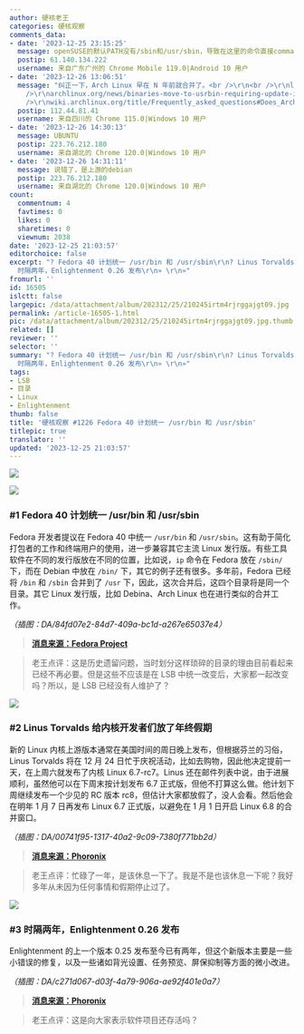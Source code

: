 ```yaml
---
author: 硬核老王
categories: 硬核观察
comments_data:
- date: '2023-12-25 23:15:25'
  message: openSUSE的默认PATH没有/sbin和/usr/sbin，导致在这里的命令直接command not found。他们的理由是“这里的命令普通用户没有权限运行”，我不知道有没有其他发行版也是这种nc设计。
  postip: 61.140.134.222
  username: 来自广东广州的 Chrome Mobile 119.0|Android 10 用户
- date: '2023-12-26 13:06:51'
  message: "纠正一下，Arch Linux 早在 N 年前就合并了。<br />\r\n<br />\r\nlists.archlinux.org/pipermail/arch-dev-public/2012-March/022625.html<br
    />\r\narchlinux.org/news/binaries-move-to-usrbin-requiring-update-intervention/<br
    />\r\nwiki.archlinux.org/title/Frequently_asked_questions#Does_Arch_follow_the_Linux_Foundation's_Filesystem_Hierarchy_Standard_(FHS)"
  postip: 112.44.81.41
  username: 来自四川的 Chrome 115.0|Windows 10 用户
- date: '2023-12-26 14:30:13'
  message: UBUNTU
  postip: 223.76.212.180
  username: 来自湖北的 Chrome 120.0|Windows 10 用户
- date: '2023-12-26 14:31:11'
  message: 说错了，是上游的debian
  postip: 223.76.212.180
  username: 来自湖北的 Chrome 120.0|Windows 10 用户
count:
  commentnum: 4
  favtimes: 0
  likes: 0
  sharetimes: 0
  viewnum: 2038
date: '2023-12-25 21:03:57'
editorchoice: false
excerpt: "? Fedora 40 计划统一 /usr/bin 和 /usr/sbin\r\n? Linus Torvalds 给内核开发者们放了年终假期\r\n?
  时隔两年，Enlightenment 0.26 发布\r\n» \r\n»"
fromurl: ''
id: 16505
islctt: false
largepic: /data/attachment/album/202312/25/210245irtm4rjrggajgt09.jpg
permalink: /article-16505-1.html
pic: /data/attachment/album/202312/25/210245irtm4rjrggajgt09.jpg.thumb.jpg
related: []
reviewer: ''
selector: ''
summary: "? Fedora 40 计划统一 /usr/bin 和 /usr/sbin\r\n? Linus Torvalds 给内核开发者们放了年终假期\r\n?
  时隔两年，Enlightenment 0.26 发布\r\n» \r\n»"
tags:
- LSB
- 目录
- Linux
- Enlightenment
thumb: false
title: '硬核观察 #1226 Fedora 40 计划统一 /usr/bin 和 /usr/sbin'
titlepic: true
translator: ''
updated: '2023-12-25 21:03:57'
---
```


![](/data/attachment/album/202312/25/210245irtm4rjrggajgt09.jpg)


![](/data/attachment/album/202312/25/210257t9z7k6g9g4z5n77g.png)


### #1 Fedora 40 计划统一 /usr/bin 和 /usr/sbin


Fedora 开发者提议在 Fedora 40 中统一 `/usr/bin` 和 `/usr/sbin`。这有助于简化打包者的工作和终端用户的使用，进一步兼容其它主流 Linux 发行版。有些工具软件在不同的发行版放在不同的位置，比如说，`ip` 命令在 Fedora 放在 `/sbin/` 下，而在 Debian 中放在 `/bin/` 下，其它的例子还有很多。多年前，Fedora 已经将 `/bin` 和 `/sbin` 合并到了 `/usr` 下，因此，这次合并后，这四个目录将是同一个目录。其它 Linux 发行版，比如 Debina、Arch Linux 也在进行类似的合并工作。


*（插图：DA/84fd07e2-84d7-409a-bc1d-a267e65037e4）*



> 
> **[消息来源：Fedora Project](https://fedoraproject.org/wiki/Changes/Unify_bin_and_sbin)**
> 
> 
> 



> 
> 老王点评：这是历史遗留问题，当时划分这样琐碎的目录的理由目前看起来已经不再必要。但是这些不应该是在 LSB 中统一改变后，大家都一起改变吗？所以，是 LSB 已经没有人维护了？
> 
> 
> 


![](/data/attachment/album/202312/25/210317l5p55915tq921tq5.png)


### #2 Linus Torvalds 给内核开发者们放了年终假期


新的 Linux 内核上游版本通常在美国时间的周日晚上发布，但根据芬兰的习俗，Linus Torvalds 将在 12 月 24 日忙于庆祝活动，比如去购物，因此他决定提前一天，在上周六就发布了内核 Linux 6.7-rc7。Linus 还在邮件列表中说，由于进展顺利，虽然他可以在下周末按计划发布 6.7 正式版，但他不打算这么做。他计划下周继续发布一个少见的 RC 版本 rc8，但估计大家都放假了，没人会看。然后他会在明年 1 月 7 日再发布 Linux 6.7 正式版，以避免在 1 月 1 日开启 Linux 6.8 的合并窗口。


*（插图：DA/00741f95-1317-40a2-9c09-7380f771bb2d）*



> 
> **[消息来源：Phoronix](https://www.phoronix.com/news/Linux-6.7-rc7)**
> 
> 
> 



> 
> 老王点评：忙碌了一年，是该休息一下了。我是不是也该休息一下呢？我好多年从未因为任何事情和假期停止过了。
> 
> 
> 


![](/data/attachment/album/202312/25/210331i5mictrz5f6zhtm6.png)


### #3 时隔两年，Enlightenment 0.26 发布


Enlightenment 的上一个版本 0.25 发布至今已有两年，但这个新版本主要是一些小错误的修复，以及一些诸如背光设置、任务预览、屏保抑制等方面的微小改进。


*（插图：DA/c271d067-d03f-4a79-906a-ae92f401e0a7）*



> 
> **[消息来源：Phoronix](https://www.phoronix.com/news/Enlightenment-0.26-Released)**
> 
> 
> 



> 
> 老王点评：这是向大家表示软件项目还存活吗？
> 
> 
>